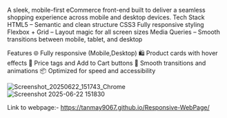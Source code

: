 A sleek, mobile-first eCommerce front-end built to deliver a seamless shopping experience across mobile and desktop devices.
Tech Stack
HTML5 – Semantic and clean structure
CSS3 Fully responsive styling
Flexbox + Grid – Layout magic for all screen sizes
Media Queries – Smooth transitions between mobile, tablet, and desktop

Features
🌐 Fully responsive (Mobile,Desktop)
🛍️ Product cards with hover effects
🧾 Price tags and Add to Cart buttons
💅 Smooth transitions and animations
📦 Optimized for speed and accessibility

![Screenshot_20250622_151743_Chrome](https://github.com/user-attachments/assets/205906ff-a08a-4b31-9d03-1778b347c645)
![Screenshot 2025-06-22 151830](https://github.com/user-attachments/assets/7d944b37-e026-46fb-825b-898b7b95e8ee)











Link to webpage:- https://tanmay9067.github.io/Responsive-WebPage/
  
